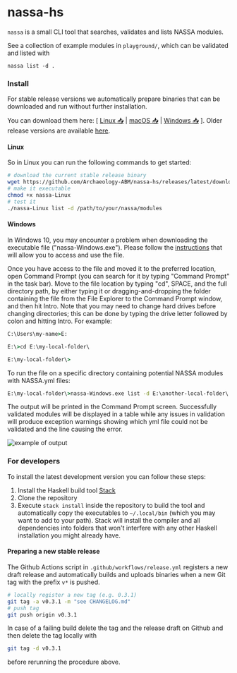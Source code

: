 # nassa-hs

`nassa` is a small CLI tool that searches, validates and lists NASSA modules.

See a collection of example modules in `playground/`, which can be validated and listed with

```
nassa list -d .
```

### Install

For stable release versions we automatically prepare binaries that can be downloaded and run without further installation.

You can download them here: [ [Linux 📥](https://github.com/Archaeology-ABM/nassa-hs/releases/latest/download/nassa-Linux) | [macOS 📥](https://github.com/Archaeology-ABM/nassa-hs/releases/latest/download/nassa-macOS) | [Windows 📥](https://github.com/Archaeology-ABM/nassa-hs/releases/latest/download/nassa-Windows.exe) ]. Older release versions are available [here](https://github.com/Archaeology-ABM/nassa-hs/releases).

#### Linux

So in Linux you can run the following commands to get started:

```bash
# download the current stable release binary
wget https://github.com/Archaeology-ABM/nassa-hs/releases/latest/download/nassa-Linux
# make it executable
chmod +x nassa-Linux
# test it
./nassa-Linux list -d /path/to/your/nassa/modules
```

#### Windows

In Windows 10, you may encounter a problem when downloading the executable file ("nassa-Windows.exe"). Please follow the [instructions](https://github.com/Archaeology-ABM/nassa-hs/blob/main/instructions-windows/images/instructions-windows.md) that will allow you to access and use the file.

Once you have access to the file and moved it to the preferred location, open Command Prompt (you can search for it by typing "Command Prompt" in the task bar). Move to the file location by typing "cd", SPACE, and the full directory path, by either typing it or dragging-and-dropping the folder containing the file from the File Explorer to the Command Prompt window, and then hit Intro. Note that you may need to change hard drives before changing directories; this can be done by typing the drive letter followed by colon and hitting Intro. For example:

```bat
C:\Users\my-name>E:

E:\>cd E:\my-local-folder\

E:\my-local-folder\>
```

To run the file on a specific directory containing potential NASSA modules with NASSA.yml files:

```bat
E:\my-local-folder\>nassa-Windows.exe list -d E:\another-local-folder\
```

The output will be printed in the Command Prompt screen. Successfully validated modules will be displayed in a table while any issues in validation will produce exception warnings showing which yml file could not be validated and the line causing the error.

![example of output](https://github.com/Archaeology-ABM/nassa-hs/blob/main/instructions-windows/images/command-prompt-output.png)

### For developers

To install the latest development version you can follow these steps:

1. Install the Haskell build tool [Stack](https://docs.haskellstack.org/en/stable/README/)
2. Clone the repository
3. Execute `stack install` inside the repository to build the tool and automatically copy the executables to `~/.local/bin` (which you may want to add to your path). Stack will install the compiler and all dependencies into folders that won't interfere with any other Haskell installation you might already have.

#### Preparing a new stable release

The Github Actions script in `.github/workflows/release.yml` registers a new draft release and automatically builds and uploads binaries when a new Git tag with the prefix `v*` is pushed. 

```bash
# locally register a new tag (e.g. 0.3.1)
git tag -a v0.3.1 -m "see CHANGELOG.md"
# push tag
git push origin v0.3.1
```

In case of a failing build delete the tag and the release draft on Github and then delete the tag locally with

```bash
git tag -d v0.3.1
```

before rerunning the procedure above.
